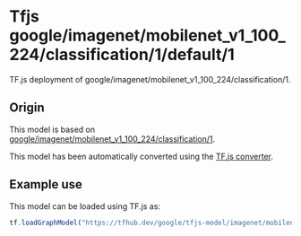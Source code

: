 # Tfjs google/imagenet/mobilenet_v1_100_224/classification/1/default/1
TF.js deployment of google/imagenet/mobilenet_v1_100_224/classification/1.

<!-- parent-model: google/imagenet/mobilenet_v1_100_224/classification/1 -->

## Origin

This model is based on [google/imagenet/mobilenet_v1_100_224/classification/1](https://tfhub.dev/google/imagenet/mobilenet_v1_100_224/classification/1).

This model has been automatically converted using the [TF.js converter](https://github.com/tensorflow/tfjs/tree/master/tfjs-converter).

## Example use
This model can be loaded using TF.js as:

```javascript
tf.loadGraphModel("https://tfhub.dev/google/tfjs-model/imagenet/mobilenet_v1_100_224/classification/1/default/1", { fromTFHub: true })
```
